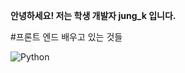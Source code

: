 **안녕하세요! 저는 학생 개발자 jung_k 입니다.**

#프론트 엔드 배우고 있는 것들

<img alt="Python" src ="https://img.shields.io/badge/Python-3776AB.svg?&style=for-the-badge&logo=Python&logoColor=white"/>

